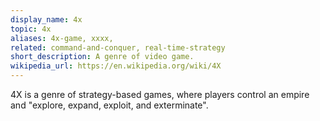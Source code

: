 ```yaml
---
display_name: 4x
topic: 4x
aliases: 4x-game, xxxx, 
related: command-and-conquer, real-time-strategy
short_description: A genre of video game.
wikipedia_url: https://en.wikipedia.org/wiki/4X
---
```

4X is a genre of strategy-based games, where players control an empire and "explore, expand, exploit, and exterminate".